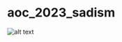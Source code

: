 # aoc_2023_sadism
![alt text]([(https://github.com/cat-milk/Anime-Girls-Holding-Programming-Books/blob/master/C/Kitagawa_Marin_Holding_C_Programming_Language.png)])
